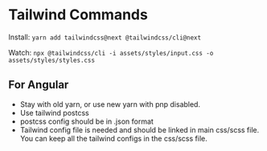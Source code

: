 Tailwind Commands
==========================

Install: `yarn add tailwindcss@next @tailwindcss/cli@next`

Watch: `npx @tailwindcss/cli -i assets/styles/input.css -o assets/styles/styles.css`

## For Angular

- Stay with old yarn, or use new yarn with pnp disabled.
- Use tailwind postcss
- postcss config should be in .json format
- Tailwind config file is needed and should be linked in main css/scss file. You can keep all the tailwind configs in the css/scss file.
